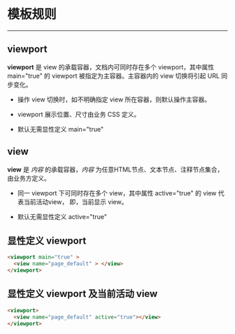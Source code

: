 # 模板规则
-----

## viewport
**viewport** 是 view 的承载容器，文档内可同时存在多个 viewport，其中属性 main="true" 的 viewport 被指定为主容器。主容器内的 view 切换将引起 URL 同步变化。

- 操作 view 切换时，如不明确指定 view 所在容器，则默认操作主容器。

- viewport 展示位置、尺寸由业务 CSS 定义。

- 默认无需显性定义 main="true"

## view
**view** 是 *内容* 的承载容器，*内容* 为任意HTML节点、文本节点、注释节点集合，由业务方定义。

- 同一 viewport 下可同时存在多个 view，其中属性 active="true" 的 view 代表当前活动view， 即，当前显示 view。

- 默认无需显性定义 active="true"

## 显性定义 viewport
``` html
<viewport main="true" >
  <view name="page_default" > </view>
</viewport>
```

## 显性定义 viewport 及当前活动 view
``` html
<viewport>
  <view name="page_default" active="true"></view>
</viewport>
```
